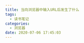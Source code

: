 ```yaml
---
title: 当向浏览器中输入URL后发生了什么
tags:
  - 读书笔记
categories:
  - 浏览器
date: 2020-07-06 17:45:03
---
```


 <!-- more -->
